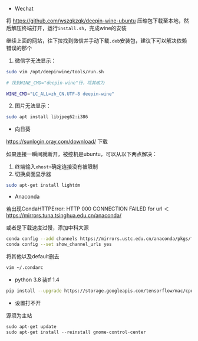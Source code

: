 - Wechat

将 https://github.com/wszqkzqk/deepin-wine-ubuntu 压缩包下载至本地，然后解压终端打开，运行`install.sh`，完成wine的安装

继续上面的网站，往下拉找到微信并手动下载`.deb`安装包，建议下可以解决依赖错误的那个

1. 微信字无法显示：

```bash
sudo vim /opt/deepinwine/tools/run.sh
 
# 找到WINE_CMD="deepin-wine"行，将其改为
 
WINE_CMD="LC_ALL=zh_CN.UTF-8 deepin-wine"
```
2. 图片无法显示：

```bash
sudo apt install libjpeg62:i386
```

- 向日葵

https://sunlogin.oray.com/download/ 下载

如果连接一瞬间就断开，被控机是ubuntu，可以从以下两点解决：

1. 终端输入`xhost+`确定连接没有被限制
2. 切换桌面显示器
```bash
sudo apt-get install lightdm
```

- Anaconda

若出现CondaHTTPError: HTTP 000 CONNECTION FAILED for url ＜https://mirrors.tuna.tsinghua.edu.cn/anaconda/

或者是下载速度过慢，添加中科大源

```bash
conda config --add channels https://mirrors.ustc.edu.cn/anaconda/pkgs/free/
conda config --set show_channel_urls yes
```

将其他以及default删去
```bash
vim ~/.condarc
```

- python 3.8 装tf 1.4
```bash
pip install --upgrade https://storage.googleapis.com/tensorflow/mac/cpu/tensorflow-1.14.0-py3-none-any.whl 
```

- 设置打不开

源须为主站

```python
sudo apt-get update
sudo apt-get install --reinstall gnome-control-center
```
